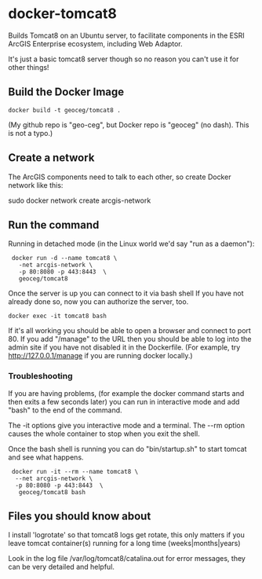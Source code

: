 # docker-tomcat8
Builds Tomcat8 on an Ubuntu server, to facilitate
components in the ESRI ArcGIS Enterprise ecosystem,
including Web Adaptor.

It's just a basic tomcat8 server though so no reason you can't use it for other things!

## Build the Docker Image

 ```
 docker build -t geoceg/tomcat8 .
 ```
(My github repo is "geo-ceg", but Docker repo is "geoceg" (no dash). This is not a typo.)

## Create a network

The ArcGIS components need to talk to each other, so create Docker network like this:

 sudo docker network create arcgis-network

## Run the command

Running in detached mode (in the Linux world we'd say "run as a daemon"):
```
 docker run -d --name tomcat8 \
   -net arcgis-network \
   -p 80:8080 -p 443:8443  \
   geoceg/tomcat8
```
Once the server is up you can connect to it via bash shell
If you have not already done so, now you can authorize the server, too.
 ```
 docker exec -it tomcat8 bash 
 ```

If it's all working you should be able to open a browser and connect
to port 80.  If you add "/manage" to the URL then you should be able
to log into the admin site if you have not disabled it in the
Dockerfile. (For example, try http://127.0.0.1/manage if you are running
docker locally.)

### Troubleshooting

If you are having problems, (for example the docker command starts and
then exits a few seconds later) you can run in interactive mode
and add "bash" to the end of the command.

The -it options give you interactive mode and a terminal. The --rm option
causes the whole container to stop when you exit the shell.

Once the bash shell is running you can do "bin/startup.sh" to start tomcat
and see what happens.

```
 docker run -it --rm --name tomcat8 \
  --net arcgis-network \
  -p 80:8080 -p 443:8443  \
   geoceg/tomcat8 bash
```

## Files you should know about

I install 'logrotate' so that tomcat8 logs get rotate, this only
matters if you leave tomcat container(s) running for a long time
(weeks|months|years)

Look in the log file /var/log/tomcat8/catalina.out for error messages, 
they can be very detailed and helpful.

